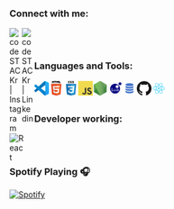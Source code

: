 ### Connect with me:

[<img align="left" alt="codeSTACKr | Instagram" width="22px" src="https://cdn.jsdelivr.net/npm/simple-icons@v3/icons/instagram.svg" />][instagram]
[<img align="left" alt="codeSTACKr | Linkedin" width="22px" src="https://cdn.jsdelivr.net/npm/simple-icons@v3/icons/linkedin.svg" />][linkdin]

<br />
<br />

### Languages and Tools:

[<img align="left" alt="Visual Studio Code" width="26px" src="https://raw.githubusercontent.com/github/explore/80688e429a7d4ef2fca1e82350fe8e3517d3494d/topics/visual-studio-code/visual-studio-code.png" />][vsc]
[<img align="left" alt="HTML5" width="26px" src="https://raw.githubusercontent.com/github/explore/80688e429a7d4ef2fca1e82350fe8e3517d3494d/topics/html/html.png" />][w3html5]
[<img align="left" alt="CSS3" width="26px" src="https://raw.githubusercontent.com/github/explore/80688e429a7d4ef2fca1e82350fe8e3517d3494d/topics/css/css.png" />][css3]
[<img align="left" alt="JavaScript" width="26px" src="https://raw.githubusercontent.com/github/explore/80688e429a7d4ef2fca1e82350fe8e3517d3494d/topics/javascript/javascript.png" />][js]
[<img align="left" alt="Node.js" width="26px" src="https://raw.githubusercontent.com/github/explore/80688e429a7d4ef2fca1e82350fe8e3517d3494d/topics/nodejs/nodejs.png" />][node]
[<img align="left" alt="Lua" width="26px" src="https://raw.githubusercontent.com/github/explore/80688e429a7d4ef2fca1e82350fe8e3517d3494d/topics/lua/lua.png" />][lua]
[<img align="left" alt="SQL" width="26px" src="https://raw.githubusercontent.com/github/explore/80688e429a7d4ef2fca1e82350fe8e3517d3494d/topics/sql/sql.png" />][sql]
[<img align="left" alt="GitHub" width="26px" src="https://raw.githubusercontent.com/github/explore/78df643247d429f6cc873026c0622819ad797942/topics/github/github.png" />][github]
[<img align="left" alt="React" width="26px" src="https://raw.githubusercontent.com/github/explore/80688e429a7d4ef2fca1e82350fe8e3517d3494d/topics/react/react.png" />][react]

<br />
<br />

### Developer working:
[<img align="left" alt="React" width="26px" src="https://cdn.discordapp.com/attachments/1092850614356148364/1110038379137081364/tr.png" />][trust]

<br />
<br />

### Spotify Playing 🎧
[![Spotify](https://novatorem-hfin5iqa4-oguxt.vercel.app/api/spotify)](https://open.spotify.com/user/Gustavo)





[instagram]: https://instagram.com/guxt_011
[vsc]: https://code.visualstudio.com/
[w3html5]: https://www.w3schools.com/html/
[css3]: https://www.w3schools.com/css/
[js]: https://www.w3schools.com/js/
[lua]: https://www.lua.org/
[cs]: https://www.w3schools.com/cs/
[sql]: https://www.w3schools.com/sql/
[github]: https://github.com/oguxt
[node]: https://nodejs.org/
[react]: https://legacy.reactjs.org/docs/getting-started.html
[trust]: https://trustsecurity.com.br
[linkdin]: https://www.linkedin.com/in/gustavo-matozo-ab7ba3263/
